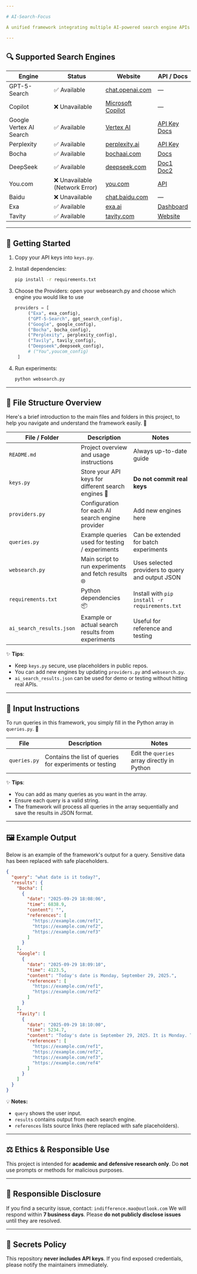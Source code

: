 ```yaml
---

# AI-Search-Focus

A unified framework integrating multiple AI-powered search engine APIs for experimentation and comparison.

---
```


## 🔍 Supported Search Engines

| Engine                  | Status                        | Website                                                                   | API / Docs                                                                                                                              |
| ----------------------- | ----------------------------- | ------------------------------------------------------------------------- | --------------------------------------------------------------------------------------------------------------------------------------- |
| GPT-5-Search            | ✅ Available                   | [chat.openai.com](https://chat.openai.com)                                | —                                                                                                                                       |
| Copilot                 | ❌ Unavailable                 | [Microsoft Copilot](https://www.microsoft.com/en-us/bing/copilot-search/) | —                                                                                                                                       |
| Google Vertex AI Search | ✅ Available                   | [Vertex AI](https://console.cloud.google.com/vertex-ai/tutorials)         | [API Key](https://console.cloud.google.com/apis/credentials/) <br> [Docs](https://ai.google.dev/gemini-api/docs/google-search?hl=zh-cn) |
| Perplexity              | ✅ Available                   | [perplexity.ai](https://www.perplexity.ai/)                               | [API Key](https://www.perplexity.ai/account/api/keys)                                                                                   |
| Bocha                   | ✅ Available                   | [bochaai.com](https://bochaai.com/)                                       | [Docs](https://bocha-ai.feishu.cn/wiki/AT9VwqsrQinss7k84LQcKJY6nDh)                                                                     |
| DeepSeek                | ✅ Available                   | [deepseek.com](https://deepseek.com/)                                     | [Doc1](https://deepseek.csdn.net/67afbce39a0a3d048dcfac68.html) <br> [Doc2](https://console.volcengine.com/)                            |
| You.com                 | ❌ Unavailable (Network Error) | [you.com](https://you.com)                                                | [API](https://api.you.com)                                                                                                              |
| Baidu                   | ❌ Unavailable                 | [chat.baidu.com](https://chat.baidu.com/)                                 | —                                                                                                                                       |
| Exa                     | ✅ Available                   | [exa.ai](https://exa.ai/)                                                 | [Dashboard](https://dashboard.exa.ai/login?redirect=/)                                                                                  |
| Tavity                  | ✅ Available                   | [tavity.com](http://tavity.com/home)                                      | [Website](http://tavity.com/home)                                                                                                       |

---

## 🚀 Getting Started

1. Copy your API keys into `keys.py`.

2. Install dependencies:

   ```bash
   pip install -r requirements.txt
   ```
3. Choose the Providers:
   open your websearch.py and choose which engine you would like to use
   ```Python
   providers = [
        ("Exa", exa_config),
        ("GPT-5-Search", gpt_search_config),
        ("Google", google_config),
        ("Bocha", bocha_config),
        ("Perplexity", perplexity_config),
        ("Tavily", tavily_config),
        ("Deepseek",deepseek_config),
        # ("You",youcom_config)
    ]
   ```

5. Run experiments:

   ```bash
   python websearch.py
   ```

---

## 📂 File Structure Overview

Here's a brief introduction to the main files and folders in this project, to help you navigate and understand the framework easily. 🧭

| File / Folder | Description | Notes |
|---------------|-------------|-------|
| `README.md` | Project overview and usage instructions | Always up-to-date guide |
| `keys.py` | Store your API keys for different search engines 🔑 | **Do not commit real keys** |
| `providers.py` | Configuration for each AI search engine provider | Add new engines here |
| `queries.py` | Example queries used for testing / experiments | Can be extended for batch experiments |
| `websearch.py` | Main script to run experiments and fetch results 🌐 | Uses selected providers to query and output JSON |
| `requirements.txt` | Python dependencies 📦 | Install with `pip install -r requirements.txt` |
| `ai_search_results.json` | Example or actual search results from experiments | Useful for reference and testing |

✨ **Tips**:  
- Keep `keys.py` secure, use placeholders in public repos.  
- You can add new engines by updating `providers.py` and `websearch.py`.  
- `ai_search_results.json` can be used for demo or testing without hitting real APIs.  
---
## 📝 Input Instructions

To run queries in this framework, you simply fill in the Python array in `queries.py`. 🎯

| File | Description | Notes |
|------|-------------|-------|
| `queries.py` | Contains the list of queries for experiments or testing | Edit the `queries` array directly in Python |

✨ **Tips**:  
- You can add as many queries as you want in the array.  
- Ensure each query is a valid string.  
- The framework will process all queries in the array sequentially and save the results in JSON format.
---
## 🖼 Example Output

Below is an example of the framework's output for a query. Sensitive data has been replaced with safe placeholders.

```json
{
  "query": "what date is it today?",
  "results": {
    "Bocha": [
      {
        "date": "2025-09-29 18:08:06",
        "time": 6838.9,
        "content": "",
        "references": [
          "https://example.com/ref1",
          "https://example.com/ref2",
          "https://example.com/ref3"
        ]
      }
    ],
    "Google": [
      {
        "date": "2025-09-29 18:09:10",
        "time": 4123.5,
        "content": "Today's date is Monday, September 29, 2025.",
        "references": [
          "https://example.com/ref1",
          "https://example.com/ref2"
        ]
      }
    ],
    "Tavity": [
      {
        "date": "2025-09-29 18:10:00",
        "time": 5234.7,
        "content": "Today's date is September 29, 2025. It is Monday. The year 2025 is not a leap year.",
        "references": [
          "https://example.com/ref1",
          "https://example.com/ref2",
          "https://example.com/ref3",
          "https://example.com/ref4"
        ]
      }
    ]
  }
}
```

💡 **Notes:**

* `query` shows the user input.
* `results` contains output from each search engine.
* `references` lists source links (here replaced with safe placeholders).

---

## ⚖️ Ethics & Responsible Use

This project is intended for **academic and defensive research only**. Do **not** use prompts or methods for malicious purposes.

---

## 📩 Responsible Disclosure

If you find a security issue, contact: `indifference.mao@outlook.com`
We will respond within **7 business days**. Please **do not publicly disclose issues** until they are resolved.

---

## 🔐 Secrets Policy

This repository **never includes API keys**.
If you find exposed credentials, please notify the maintainers immediately.


